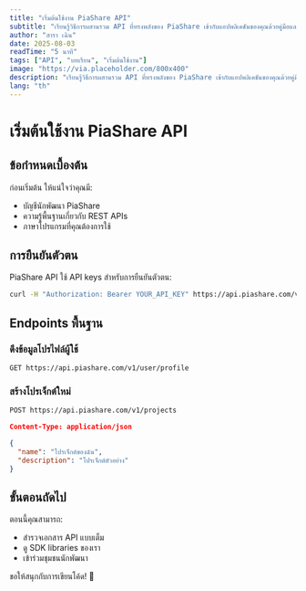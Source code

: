 ```yaml
---
title: "เริ่มต้นใช้งาน PiaShare API"
subtitle: "เรียนรู้วิธีการผสานรวม API ที่ทรงพลังของ PiaShare เข้ากับแอปพลิเคชันของคุณด้วยคู่มือและตัวอย่างที่ครบถ้วน"
author: "สารา เฉิน"
date: 2025-08-03
readTime: "5 นาที"
tags: ["API", "บทเรียน", "เริ่มต้นใช้งาน"]
image: "https://via.placeholder.com/800x400"
description: "เรียนรู้วิธีการผสานรวม API ที่ทรงพลังของ PiaShare เข้ากับแอปพลิเคชันของคุณด้วยคู่มือและตัวอย่างที่ครบถ้วน"
lang: "th"
---
```


# เริ่มต้นใช้งาน PiaShare API

## ข้อกำหนดเบื้องต้น

ก่อนเริ่มต้น ให้แน่ใจว่าคุณมี:

- บัญชีนักพัฒนา PiaShare
- ความรู้พื้นฐานเกี่ยวกับ REST APIs
- ภาษาโปรแกรมที่คุณต้องการใช้

## การยืนยันตัวตน

PiaShare API ใช้ API keys สำหรับการยืนยันตัวตน:

```bash
curl -H "Authorization: Bearer YOUR_API_KEY" https://api.piashare.com/v1/user/profile
```

## Endpoints พื้นฐาน

### ดึงข้อมูลโปรไฟล์ผู้ใช้

```bash
GET https://api.piashare.com/v1/user/profile
```

### สร้างโปรเจ็กต์ใหม่

```bash
POST https://api.piashare.com/v1/projects
```

```json
Content-Type: application/json

{
  "name": "โปรเจ็กต์ของฉัน",
  "description": "โปรเจ็กต์ตัวอย่าง"
}
```

## ขั้นตอนถัดไป

ตอนนี้คุณสามารถ:

- สำรวจเอกสาร API แบบเต็ม
- ดู SDK libraries ของเรา
- เข้าร่วมชุมชนนักพัฒนา

ขอให้สนุกกับการเขียนโค้ด! 🚀